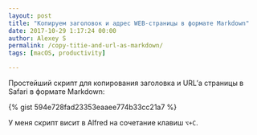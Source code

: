 ```yaml
---
layout: post
title: "Копируем заголовок и адрес WEB-страницы в формате Markdown"
date: 2017-10-29 1:17:24 00:00
author: Alexey S
permalink: /copy-titie-and-url-as-markdown/
tags: [macOS, productivity]

---
```


Простейший скрипт для копирования заголовка и URL&#8217;а страницы в Safari в формате Markdown:


<div class="gist-oembed" data-gist="42point/594e728fad23353eaaee774b33cc21a7.json">
</div>

{% gist 594e728fad23353eaaee774b33cc21a7 %}

    
    

У меня скрипт висит в Alfred на сочетание клавиш `⌥+C`.

&nbsp;